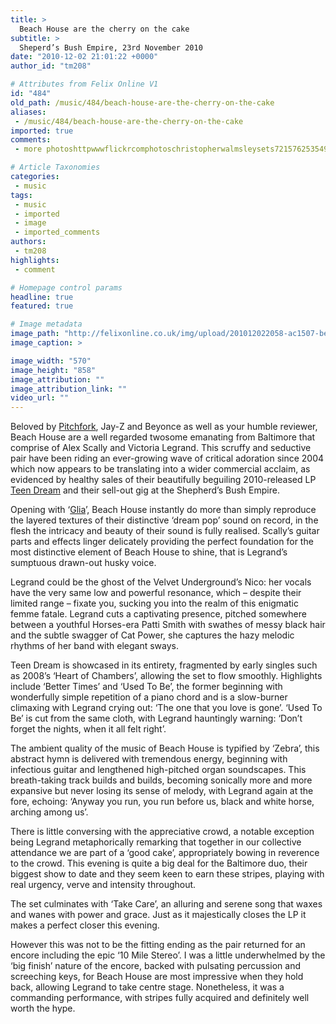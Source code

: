 ```yaml
---
title: >
  Beach House are the cherry on the cake
subtitle: >
  Sheperd’s Bush Empire, 23rd November 2010
date: "2010-12-02 21:01:22 +0000"
author_id: "tm208"

# Attributes from Felix Online V1
id: "484"
old_path: /music/484/beach-house-are-the-cherry-on-the-cake
aliases:
 - /music/484/beach-house-are-the-cherry-on-the-cake
imported: true
comments:
 - more photoshttpwwwflickrcomphotoschristopherwalmsleysets72157625354978603

# Article Taxonomies
categories:
 - music
tags:
 - music
 - imported
 - image
 - imported_comments
authors:
 - tm208
highlights:
 - comment

# Homepage control params
headline: true
featured: true

# Image metadata
image_path: "http://felixonline.co.uk/img/upload/201012022058-ac1507-beachhou.jpg"
image_caption: >

image_width: "570"
image_height: "858"
image_attribution: ""
image_attribution_link: ""
video_url: ""
---
```


Beloved by [Pitchfork](http://pitchfork.com/reviews/albums/13872-teen-dream/), Jay-Z and Beyonce as well as your humble reviewer, Beach House are a well regarded twosome emanating from Baltimore that comprise of Alex Scally and Victoria Legrand. This scruffy and seductive pair have been riding an ever-growing wave of critical adoration since 2004 which now appears to be translating into a wider commercial acclaim, as evidenced by healthy sales of their beautifully beguiling 2010-released LP [Teen Dream](http://open.spotify.com/album/72mGz9Dnt42euozq8yBULe) and their sell-out gig at the Shepherd’s Bush Empire.

Opening with ‘[Glia](http://www.youtube.com/watch?v=pFxdDE0k1_Q)’, Beach House instantly do more than simply reproduce the layered textures of their distinctive ‘dream pop’ sound on record, in the flesh the intricacy and beauty of their sound is fully realised. Scally’s guitar parts and effects linger delicately providing the perfect foundation for the most distinctive element of Beach House to shine, that is Legrand’s sumptuous drawn-out husky voice.

Legrand could be the ghost of the Velvet Underground’s Nico: her vocals have the very same low and powerful resonance, which – despite their limited range – fixate you, sucking you into the realm of this enigmatic femme fatale. Legrand cuts a captivating presence, pitched somewhere between a youthful Horses-era Patti Smith with swathes of messy black hair and the subtle swagger of Cat Power, she captures the hazy melodic rhythms of her band with elegant sways.

Teen Dream is showcased in its entirety, fragmented by early singles such as 2008’s ‘Heart of Chambers’, allowing the set to flow smoothly. Highlights include ‘Better Times’ and ‘Used To Be’, the former beginning with wonderfully simple repetition of a piano chord and is a slow-burner climaxing with Legrand crying out: ‘The one that you love is gone’. ‘Used To Be’ is cut from the same cloth, with Legrand hauntingly warning: ‘Don’t forget the nights, when it all felt right’.

The ambient quality of the music of Beach House is typified by ‘Zebra’, this abstract hymn is delivered with tremendous energy, beginning with infectious guitar and lengthened high-pitched organ soundscapes. This breath-taking track builds and builds, becoming sonically more and more expansive but never losing its sense of melody, with Legrand again at the fore, echoing: ‘Anyway you run, you run before us, black and white horse, arching among us’.

There is little conversing with the appreciative crowd, a notable exception being Legrand metaphorically remarking that together in our collective attendance we are part of a ‘good cake’, appropriately bowing in reverence to the crowd. This evening is quite a big deal for the Baltimore duo, their biggest show to date and they seem keen to earn these stripes, playing with real urgency, verve and intensity throughout.

The set culminates with ‘Take Care’, an alluring and serene song that waxes and wanes with power and grace. Just as it majestically closes the LP it makes a perfect closer this evening.

However this was not to be the fitting ending as the pair returned for an encore including the epic ‘10 Mile Stereo’. I was a little underwhelmed by the ‘big finish’ nature of the encore, backed with pulsating percussion and screeching keys, for Beach House are most impressive when they hold back, allowing Legrand to take centre stage. Nonetheless, it was a commanding performance, with stripes fully acquired and definitely well worth the hype.

